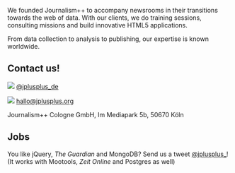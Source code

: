 We founded Journalism++ to accompany newsrooms in their transitions towards the web of data. With our clients, we do training sessions, consulting missions and build innovative HTML5 applications.

From data collection to analysis to publishing, our expertise is known worldwide.


## Contact us!

![](http://oeildupirate.com/jplusplus/files/iconmonstr-twitter-5-icon.png) [@jplusplus_de](http://twitter.com/jplusplus_)

![](http://oeildupirate.com/jplusplus/files/iconmonstr-email-10-icon.png) hallo@jplusplus.org

Journalism++ Cologne GmbH, Im Mediapark 5b, 50670 Köln


## Jobs

You like jQuery, _The Guardian_ and MongoDB? Send us a tweet [@jplusplus_](https://twitter.com/jplusplus_)! (It works with Mootools, _Zeit Online_ and Postgres as well)
